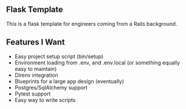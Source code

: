 Flask Template
---

This is a flask template for engineers coming from a Rails background.

Features I Want
---

- Easy project setup script (bin/setup)
- Environment loading from .env, and .env.local (or something equally easy to
  maintain)
- Direnv integration
- Blueprints for a large app design (eventually)
- Postgres/SqlAlchemy support
- Pytest support
- Easy way to write scripts
